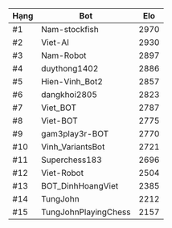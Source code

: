 Hạng|Bot|Elo
---|---|---
#1|Nam-stockfish|2970
#2|Viet-AI|2930
#3|Nam-Robot|2897
#4|duythong1402|2886
#5|Hien-Vinh_Bot2|2857
#6|dangkhoi2805|2823
#7|Viet_BOT|2787
#8|Viet-BOT|2775
#9|gam3play3r-BOT|2770
#10|Vinh_VariantsBot|2721
#11|Superchess183|2696
#12|Viet-Robot|2504
#13|BOT_DinhHoangViet|2385
#14|TungJohn|2212
#15|TungJohnPlayingChess|2157
